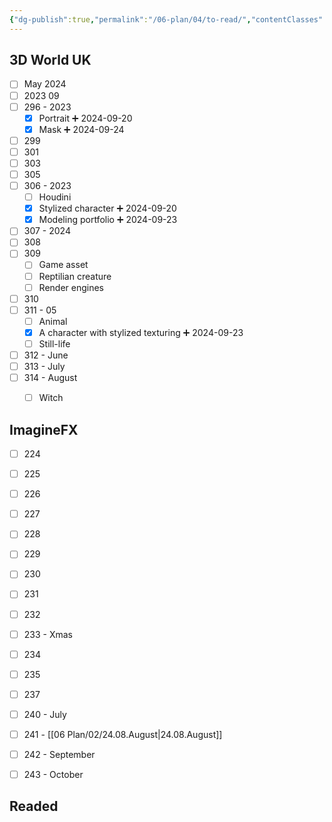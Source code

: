 ```yaml
---
{"dg-publish":true,"permalink":"/06-plan/04/to-read/","contentClasses":"daily page-light-cyan","noteIcon":"","created":"2025-01-21T01:20:17.325+10:00","updated":"2025-01-21T16:22:09.520+10:00"}
---
```



## 3D World UK

- [ ] May 2024
- [ ] 2023 09
- [ ] 296 - 2023
	- [x] Portrait ➕ 2024-09-20
	- [x] Mask ➕ 2024-09-24
- [ ] 299
- [ ] 301
- [ ] 303
- [ ] 305
- [ ] 306 - 2023
	- [ ] Houdini
	- [x] Stylized character ➕ 2024-09-20
	- [x] Modeling portfolio ➕ 2024-09-23
- [ ] 307 - 2024
- [ ] 308
- [ ] 309
	- [ ] Game asset
	- [ ] Reptilian creature
	- [ ] Render engines
- [ ] 310
- [ ] 311 - 05
	- [ ] Animal
	- [x] A character with stylized texturing ➕ 2024-09-23
	- [ ] Still-life
- [ ] 312 - June
- [ ] 313 - July
- [ ] 314 - August
	- [ ] Witch


## ImagineFX

- [ ] 224
- [ ] 225
- [ ] 226
- [ ] 227
- [ ] 228
- [ ] 229
- [ ] 230
- [ ] 231
- [ ] 232
- [ ] 233 - Xmas
- [ ] 234
- [ ] 235
- [ ] 237
- [ ] 240 - July
- [ ] 241 - [[06 Plan/02/24.08.August\|24.08.August]]
- [ ] 242 - September
- [ ] 243 - October


## Readed






